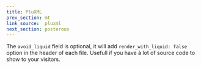 ```yaml
---
title: PluXML
prev_section: mt
link_source:  pluxml
next_section: posterous
---
```


The `avoid_liquid` field is optional, it will add `render_with_liquid: false` option in the header of each file. Usefull if you have à lot of source code to show to your visitors.
